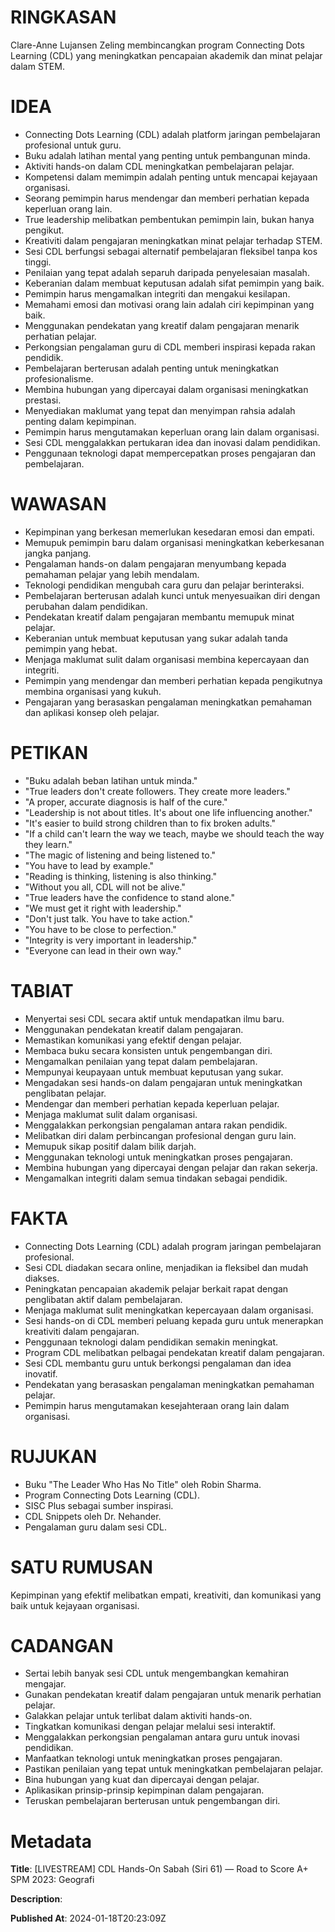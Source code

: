 # RINGKASAN
Clare-Anne Lujansen Zeling membincangkan program Connecting Dots Learning (CDL) yang meningkatkan pencapaian akademik dan minat pelajar dalam STEM.

# IDEA
- Connecting Dots Learning (CDL) adalah platform jaringan pembelajaran profesional untuk guru.
- Buku adalah latihan mental yang penting untuk pembangunan minda.
- Aktiviti hands-on dalam CDL meningkatkan pembelajaran pelajar.
- Kompetensi dalam memimpin adalah penting untuk mencapai kejayaan organisasi.
- Seorang pemimpin harus mendengar dan memberi perhatian kepada keperluan orang lain.
- True leadership melibatkan pembentukan pemimpin lain, bukan hanya pengikut.
- Kreativiti dalam pengajaran meningkatkan minat pelajar terhadap STEM.
- Sesi CDL berfungsi sebagai alternatif pembelajaran fleksibel tanpa kos tinggi.
- Penilaian yang tepat adalah separuh daripada penyelesaian masalah.
- Keberanian dalam membuat keputusan adalah sifat pemimpin yang baik.
- Pemimpin harus mengamalkan integriti dan mengakui kesilapan.
- Memahami emosi dan motivasi orang lain adalah ciri kepimpinan yang baik.
- Menggunakan pendekatan yang kreatif dalam pengajaran menarik perhatian pelajar.
- Perkongsian pengalaman guru di CDL memberi inspirasi kepada rakan pendidik.
- Pembelajaran berterusan adalah penting untuk meningkatkan profesionalisme.
- Membina hubungan yang dipercayai dalam organisasi meningkatkan prestasi.
- Menyediakan maklumat yang tepat dan menyimpan rahsia adalah penting dalam kepimpinan.
- Pemimpin harus mengutamakan keperluan orang lain dalam organisasi.
- Sesi CDL menggalakkan pertukaran idea dan inovasi dalam pendidikan.
- Penggunaan teknologi dapat mempercepatkan proses pengajaran dan pembelajaran.
  
# WAWASAN
- Kepimpinan yang berkesan memerlukan kesedaran emosi dan empati.
- Memupuk pemimpin baru dalam organisasi meningkatkan keberkesanan jangka panjang.
- Pengalaman hands-on dalam pengajaran menyumbang kepada pemahaman pelajar yang lebih mendalam.
- Teknologi pendidikan mengubah cara guru dan pelajar berinteraksi.
- Pembelajaran berterusan adalah kunci untuk menyesuaikan diri dengan perubahan dalam pendidikan.
- Pendekatan kreatif dalam pengajaran membantu memupuk minat pelajar.
- Keberanian untuk membuat keputusan yang sukar adalah tanda pemimpin yang hebat.
- Menjaga maklumat sulit dalam organisasi membina kepercayaan dan integriti.
- Pemimpin yang mendengar dan memberi perhatian kepada pengikutnya membina organisasi yang kukuh.
- Pengajaran yang berasaskan pengalaman meningkatkan pemahaman dan aplikasi konsep oleh pelajar.
  
# PETIKAN
- "Buku adalah beban latihan untuk minda."
- "True leaders don't create followers. They create more leaders."
- "A proper, accurate diagnosis is half of the cure."
- "Leadership is not about titles. It's about one life influencing another."
- "It's easier to build strong children than to fix broken adults."
- "If a child can't learn the way we teach, maybe we should teach the way they learn."
- "The magic of listening and being listened to."
- "You have to lead by example."
- "Reading is thinking, listening is also thinking."
- "Without you all, CDL will not be alive."
- "True leaders have the confidence to stand alone."
- "We must get it right with leadership."
- "Don't just talk. You have to take action."
- "You have to be close to perfection."
- "Integrity is very important in leadership."
- "Everyone can lead in their own way."
  
# TABIAT
- Menyertai sesi CDL secara aktif untuk mendapatkan ilmu baru.
- Menggunakan pendekatan kreatif dalam pengajaran.
- Memastikan komunikasi yang efektif dengan pelajar.
- Membaca buku secara konsisten untuk pengembangan diri.
- Mengamalkan penilaian yang tepat dalam pembelajaran.
- Mempunyai keupayaan untuk membuat keputusan yang sukar.
- Mengadakan sesi hands-on dalam pengajaran untuk meningkatkan penglibatan pelajar.
- Mendengar dan memberi perhatian kepada keperluan pelajar.
- Menjaga maklumat sulit dalam organisasi.
- Menggalakkan perkongsian pengalaman antara rakan pendidik.
- Melibatkan diri dalam perbincangan profesional dengan guru lain.
- Memupuk sikap positif dalam bilik darjah.
- Menggunakan teknologi untuk meningkatkan proses pengajaran.
- Membina hubungan yang dipercayai dengan pelajar dan rakan sekerja.
- Mengamalkan integriti dalam semua tindakan sebagai pendidik.
  
# FAKTA
- Connecting Dots Learning (CDL) adalah program jaringan pembelajaran profesional.
- Sesi CDL diadakan secara online, menjadikan ia fleksibel dan mudah diakses.
- Peningkatan pencapaian akademik pelajar berkait rapat dengan penglibatan aktif dalam pembelajaran.
- Menjaga maklumat sulit meningkatkan kepercayaan dalam organisasi.
- Sesi hands-on di CDL memberi peluang kepada guru untuk menerapkan kreativiti dalam pengajaran.
- Penggunaan teknologi dalam pendidikan semakin meningkat.
- Program CDL melibatkan pelbagai pendekatan kreatif dalam pengajaran.
- Sesi CDL membantu guru untuk berkongsi pengalaman dan idea inovatif.
- Pendekatan yang berasaskan pengalaman meningkatkan pemahaman pelajar.
- Pemimpin harus mengutamakan kesejahteraan orang lain dalam organisasi.
  
# RUJUKAN
- Buku "The Leader Who Has No Title" oleh Robin Sharma.
- Program Connecting Dots Learning (CDL).
- SISC Plus sebagai sumber inspirasi.
- CDL Snippets oleh Dr. Nehander.
- Pengalaman guru dalam sesi CDL.
  
# SATU RUMUSAN
Kepimpinan yang efektif melibatkan empati, kreativiti, dan komunikasi yang baik untuk kejayaan organisasi.

# CADANGAN
- Sertai lebih banyak sesi CDL untuk mengembangkan kemahiran mengajar.
- Gunakan pendekatan kreatif dalam pengajaran untuk menarik perhatian pelajar.
- Galakkan pelajar untuk terlibat dalam aktiviti hands-on.
- Tingkatkan komunikasi dengan pelajar melalui sesi interaktif.
- Menggalakkan perkongsian pengalaman antara guru untuk inovasi pendidikan.
- Manfaatkan teknologi untuk meningkatkan proses pengajaran.
- Pastikan penilaian yang tepat untuk meningkatkan pembelajaran pelajar.
- Bina hubungan yang kuat dan dipercayai dengan pelajar.
- Aplikasikan prinsip-prinsip kepimpinan dalam pengajaran.
- Teruskan pembelajaran berterusan untuk pengembangan diri.

# Metadata
**Title**: [LIVESTREAM] CDL Hands-On Sabah (Siri 61) — Road to Score A+ SPM 2023: Geografi

**Description**: 

**Published At**: 2024-01-18T20:23:09Z